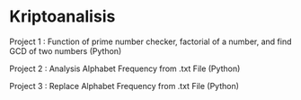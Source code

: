 # Kriptoanalisis 

Project 1 : Function of prime number checker, factorial of a number, and find GCD of two numbers (Python)

Project 2 : Analysis Alphabet Frequency from .txt File (Python)

Project 3 : Replace Alphabet Frequency from .txt File (Python)
